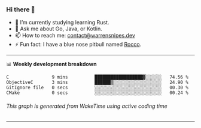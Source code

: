 ### Hi there 👋

- 🌱 I’m currently studying learning Rust.
- 💬 Ask me about Go, Java, or Kotlin.
- 📫 How to reach me: contact@warrensnipes.dev
- ⚡ Fun fact: I have a blue nose pitbull named [Rocco](https://i.imgur.com/iLsSCKu.jpg).

-------

📊 **Weekly development breakdown**
<!--START_SECTION:waka-->

```text
C                9 mins          ██████████████████▓░░░░░░   74.56 %
ObjectiveC       3 mins          ██████▒░░░░░░░░░░░░░░░░░░   24.90 %
GitIgnore file   0 secs          ░░░░░░░░░░░░░░░░░░░░░░░░░   00.30 %
CMake            0 secs          ░░░░░░░░░░░░░░░░░░░░░░░░░   00.24 %
```

<!--END_SECTION:waka-->
###### *This graph is generated from WakeTime using active coding time*
-------
